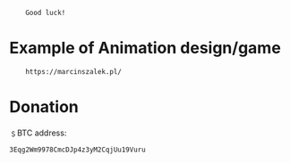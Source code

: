         Good luck!
   
    
    

        
# Example of Animation design/game
        https://marcinszalek.pl/


# Donation

﹩BTC address:

    3Eqg2Wm9978CmcDJp4z3yM2CqjUu19Vuru














